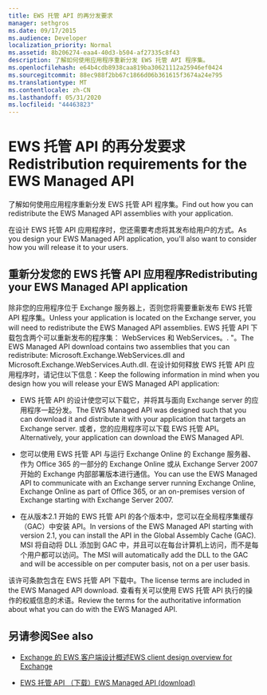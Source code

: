 ```yaml
---
title: EWS 托管 API 的再分发要求
manager: sethgros
ms.date: 09/17/2015
ms.audience: Developer
localization_priority: Normal
ms.assetid: 8b206274-eaa4-40d3-b504-af27335c8f43
description: 了解如何使用应用程序重新分发 EWS 托管 API 程序集。
ms.openlocfilehash: e64b4cdb8938caa819ba30621112a25946ef0424
ms.sourcegitcommit: 88ec988f2bb67c1866d06b361615f3674a24e795
ms.translationtype: MT
ms.contentlocale: zh-CN
ms.lasthandoff: 05/31/2020
ms.locfileid: "44463823"
---
```

# <a name="redistribution-requirements-for-the-ews-managed-api"></a><span data-ttu-id="099fc-103">EWS 托管 API 的再分发要求</span><span class="sxs-lookup"><span data-stu-id="099fc-103">Redistribution requirements for the EWS Managed API</span></span>

<span data-ttu-id="099fc-104">了解如何使用应用程序重新分发 EWS 托管 API 程序集。</span><span class="sxs-lookup"><span data-stu-id="099fc-104">Find out how you can redistribute the EWS Managed API assemblies with your application.</span></span>
  
<span data-ttu-id="099fc-105">在设计 EWS 托管 API 应用程序时，您还需要考虑将其发布给用户的方式。</span><span class="sxs-lookup"><span data-stu-id="099fc-105">As you design your EWS Managed API application, you'll also want to consider how you will release it to your users.</span></span> 
  
## <a name="redistributing-your-ews-managed-api-application"></a><span data-ttu-id="099fc-106">重新分发您的 EWS 托管 API 应用程序</span><span class="sxs-lookup"><span data-stu-id="099fc-106">Redistributing your EWS Managed API application</span></span>

<span data-ttu-id="099fc-107">除非您的应用程序位于 Exchange 服务器上，否则您将需要重新发布 EWS 托管 API 程序集。</span><span class="sxs-lookup"><span data-stu-id="099fc-107">Unless your application is located on the Exchange server, you will need to redistribute the EWS Managed API assemblies.</span></span> <span data-ttu-id="099fc-108">EWS 托管 API 下载包含两个可以重新发布的程序集： WebServices 和 WebServices。. "。</span><span class="sxs-lookup"><span data-stu-id="099fc-108">The EWS Managed API download contains two assemblies that you can redistribute: Microsoft.Exchange.WebServices.dll and Microsoft.Exchange.WebServices.Auth.dll.</span></span> <span data-ttu-id="099fc-109">在设计如何释放 EWS 托管 API 应用程序时，请记住以下信息：</span><span class="sxs-lookup"><span data-stu-id="099fc-109">Keep the following information in mind when you design how you will release your EWS Managed API application:</span></span>
  
- <span data-ttu-id="099fc-110">EWS 托管 API 的设计使您可以下载它，并将其与面向 Exchange server 的应用程序一起分发。</span><span class="sxs-lookup"><span data-stu-id="099fc-110">The EWS Managed API was designed such that you can download it and distribute it with your application that targets an Exchange server.</span></span> <span data-ttu-id="099fc-111">或者，您的应用程序可以下载 EWS 托管 API。</span><span class="sxs-lookup"><span data-stu-id="099fc-111">Alternatively, your application can download the EWS Managed API.</span></span>
    
- <span data-ttu-id="099fc-112">您可以使用 EWS 托管 API 与运行 Exchange Online 的 Exchange 服务器、作为 Office 365 的一部分的 Exchange Online 或从 Exchange Server 2007 开始的 Exchange 内部部署版本进行通信。</span><span class="sxs-lookup"><span data-stu-id="099fc-112">You can use the EWS Managed API to communicate with an Exchange server running Exchange Online, Exchange Online as part of Office 365, or an on-premises version of Exchange starting with Exchange Server 2007.</span></span>
    
- <span data-ttu-id="099fc-113">在从版本2.1 开始的 EWS 托管 API 的各个版本中，您可以在全局程序集缓存（GAC）中安装 API。</span><span class="sxs-lookup"><span data-stu-id="099fc-113">In versions of the EWS Managed API starting with version 2.1, you can install the API in the Global Assembly Cache (GAC).</span></span> <span data-ttu-id="099fc-114">MSI 将自动将 DLL 添加到 GAC 中，并且可以在每台计算机上访问，而不是每个用户都可以访问。</span><span class="sxs-lookup"><span data-stu-id="099fc-114">The MSI will automatically add the DLL to the GAC and will be accessible on per computer basis, not on a per user basis.</span></span>
    
<span data-ttu-id="099fc-115">该许可条款包含在 EWS 托管 API 下载中。</span><span class="sxs-lookup"><span data-stu-id="099fc-115">The license terms are included in the EWS Managed API download.</span></span> <span data-ttu-id="099fc-116">查看有关可以使用 EWS 托管 API 执行的操作的权威信息的术语。</span><span class="sxs-lookup"><span data-stu-id="099fc-116">Review the terms for the authoritative information about what you can do with the EWS Managed API.</span></span>
  
## <a name="see-also"></a><span data-ttu-id="099fc-117">另请参阅</span><span class="sxs-lookup"><span data-stu-id="099fc-117">See also</span></span>


- [<span data-ttu-id="099fc-118">Exchange 的 EWS 客户端设计概述</span><span class="sxs-lookup"><span data-stu-id="099fc-118">EWS client design overview for Exchange</span></span>](ews-client-design-overview-for-exchange.md)
    
- [<span data-ttu-id="099fc-119">EWS 托管 API （下载）</span><span class="sxs-lookup"><span data-stu-id="099fc-119">EWS Managed API (download)</span></span>](https://aka.ms/ews-managed-api-readme)
    


